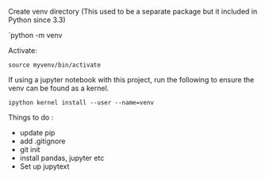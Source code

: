 
Create venv directory
(This used to be a separate package but it included in Python since 3.3)

`python -m venv <myvenv>

Activate: 

`source myvenv/bin/activate`

If using a jupyter notebook with this project, run the following to ensure the venv can be found as a kernel. 

`ipython kernel install --user --name=venv`


Things to do : 

- update pip
- add .gitignore
- git init
- install pandas, jupyter etc
- Set up jupytext
